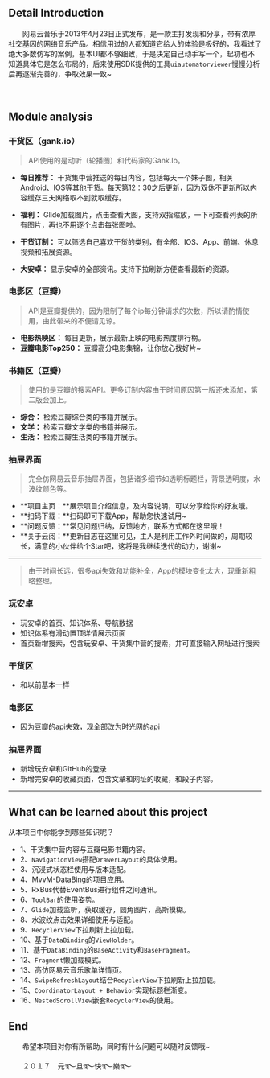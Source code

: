 <!--<div align=center><img width="900" height=“170” src="https://github.com/youlookwhat/CloudReader/blob/master/file/title.png""/></div>-->

## Detail Introduction
　　网易云音乐于2013年4月23日正式发布，是一款主打发现和分享，带有浓厚社交基因的网络音乐产品。相信用过的人都知道它给人的体验是极好的，我看过了绝大多数仿写的案例，基本UI都不够细致，于是决定自己动手写一个，起初也不知道具体它是怎么布局的，后来使用SDK提供的工具``uiautomatorviewer``慢慢分析后再逐渐完善的，争取效果一致~ 
　　
<!--## 效果图
- **干货**

<img src="https://github.com/youlookwhat/CloudReader/blob/master/file/pic_gank.png"></img>

- **电影**

<img src="https://github.com/youlookwhat/CloudReader/blob/master/file/pic_movie.png"></img>

- **书籍**

<img src="https://github.com/youlookwhat/CloudReader/blob/master/file/pic_book.png"></img>

- **抽屉界面**

<img src="https://github.com/youlookwhat/CloudReader/blob/master/file/pic_menu.png"></img>
　　-->
　　
## Module analysis
### 干货区（gank.io）
> API使用的是动听（轮播图）和代码家的Gank.Io。

- **每日推荐：** 干货集中营推送的每日内容，包括每天一个妹子图，相关Android、IOS等其他干货。每天第12：30之后更新，因为双休不更新所以内容缓存三天网络取不到就取缓存。

- **福利：** Glide加载图片，点击查看大图，支持双指缩放，一下可查看列表的所有图片，再也不用逐个点击每张图啦。

- **干货订制：** 可以筛选自己喜欢干货的类别，有全部、IOS、App、前端、休息视频和拓展资源。

- **大安卓：** 显示安卓的全部资讯。支持下拉刷新方便查看最新的资源。


### 电影区（豆瓣）
> API是豆瓣提供的，因为限制了每个ip每分钟请求的次数，所以请酌情使用，由此带来的不便请见谅。

 - **电影热映区：** 每日更新，展示最新上映的电影热度排行榜。
 - **豆瓣电影Top250：** 豆瓣高分电影集锦，让你放心找好片~

### 书籍区（豆瓣）
> 使用的是豆瓣的搜索API。更多订制内容由于时间原因第一版还未添加，第二版会加上。

 - **综合：** 检索豆瓣综合类的书籍并展示。
 - **文学：** 检索豆瓣文学类的书籍并展示。
 - **生活：** 检索豆瓣生活类的书籍并展示。

### 抽屉界面
> 完全仿网易云音乐抽屉界面，包括诸多细节如透明标题栏，背景透明度，水波纹颜色等。

 - **项目主页：**展示项目介绍信息，及内容说明，可以分享给你的好友哦。
 - **扫码下载：**扫码即可下载App，帮助您快速试用~
 - **问题反馈：**常见问题归纳，反馈地方，联系方式都在这里哦！
 - **关于云阅：**更新日志在这里可见，主人是利用工作外时间做的，周期较长，满意的小伙伴给个Star吧，这将是我继续迭代的动力，谢谢~


---
> 由于时间长远，很多api失效和功能补全，App的模块变化太大，现重新粗略整理。

### 玩安卓
 - 玩安卓的首页、知识体系、导航数据
 - 知识体系有滑动置顶详情展示页面
 - 首页新增搜索，包含玩安卓、干货集中营的搜索，并可直接输入网址进行搜索

### 干货区
 - 和以前基本一样

### 电影区
 - 因为豆瓣的api失效，现全部改为时光网的api

### 抽屉界面
 - 新增玩安卓和GitHub的登录
 - 新增完安卓的收藏页面，包含文章和网址的收藏，和段子内容。

---

## What can be learned about this project 
从本项目中你能学到哪些知识呢？

- 1、干货集中营内容与豆瓣电影书籍内容。
- 2、``NavigationView``搭配``DrawerLayout``的具体使用。
- 3、沉浸式状态栏使用与版本适配。
- 4、MvvM-DataBing的项目应用。
- 5、RxBus代替EventBus进行组件之间通讯。
- 6、``ToolBar``的使用姿势。
- 7、``Glide``加载监听，获取缓存，圆角图片，高斯模糊。
- 8、水波纹点击效果详细使用与适配。
- 9、``RecyclerView``下拉刷新上拉加载。
- 10、基于``DataBinding``的``ViewHolder``。
- 11、基于``DataBinding``的``BaseActivity``和``BaseFragment``。
- 12、``Fragment``懒加载模式。
- 13、高仿网易云音乐歌单详情页。
- 14、``SwipeRefreshLayout``结合``RecyclerView``下拉刷新上拉加载。
- 15、``CoordinatorLayout + Behavior``实现标题栏渐变。
- 16、``NestedScrollView``嵌套``RecyclerView``的使用。

## End
　　希望本项目对你有所帮助，同时有什么问题可以随时反馈哦~
　　

　　２０１７　元࿐旦࿐快࿐樂࿐


